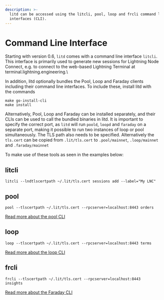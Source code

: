 ```yaml
---
description: >-
  litd can be accessed using the litcli, pool, loop and frcli command line
  interfaces (CLI).
---
```


# Command Line Interface

Starting with version 0.6, `litd` comes with a command line interface `litcli`. This interface is primarily used to generate new sessions for Lightning Node Connect, e.g. to connect to the web-based Lightning Terminal at terminal.lightning.engineering.\


In addition, litd optionally bundles the Pool, Loop and Faraday clients including their command line interfaces. To include these, install litd with the commands

`make go-install-cli`\
`make install`

Alternatively, Pool, Loop and Faraday can be installed separately, and their CLIs can be used to call the bundled binaries in litd. It is important to specify the correct port, as `litd` will run `poold`, `loopd` and `faraday` on a separate port, making it possible to run two instances of loop or pool simultaneously. The TLS path also needs to be specified. Alternatively the `tls.cert` can be copied from `.lit/tls.cert` to `.pool/mainnet`, `.loop/mainnet` and `.faraday/mainnet`

To make use of these tools as seen in the examples below:

## litcli <a href="#docs-internal-guid-50d3e658-7fff-9d98-fc94-56686082029b" id="docs-internal-guid-50d3e658-7fff-9d98-fc94-56686082029b"></a>

`litcli --lndtlscertpath ~/.lit/tls.cert sessions add --label="My LNC"`

## pool

`pool --tlscertpath ~/.lit/tls.cert --rpcserver=localhost:8443 orders`

[Read more about the pool CLI](../pool/accounts.md)

## loop

`loop --tlscertpath ~/.lit/tls.cert --rpcserver=localhost:8443 terms`

[Read more about the loop CLI](../loop/the-loop-cli.md)

## frcli

`frcli --tlscertpath ~/.lit/tls.cert --rpcserver=localhost:8443 insights`

[Read more about the Faraday CLI](../faraday/the-faraday-cli.md)
